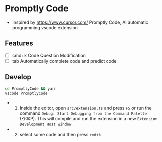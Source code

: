# Promptly Code
* Inspired by https://www.cursor.com/
Promptly Code, AI automatic programming vscode extension

## Features

- [ ] cmd+k Code Question Modification
- [ ] tab Automatically complete code and predict code

## Develop

```sh
cd PromptlyCode && yarn
vscode PromptlyCode
```

* 1. Inside the editor, open `src/extension.ts` and press `F5` or run the command `Debug: Start Debugging from the Command Palette` (⇧⌘P). This will compile and run the extension in a new `Extension Development Host window`.

* 2. select some code and then press `cmd+k`
